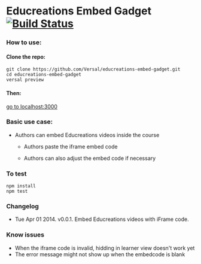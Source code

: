 # Educreations Embed Gadget [![Build Status](https://travis-ci.org/Versal/educreations-embed-gadget.svg?branch=master)](https://travis-ci.org/Versal/educreations-embed-gadget)

### How to use:

#### Clone the repo:

    git clone https://github.com/Versal/educreations-embed-gadget.git
    cd educreations-embed-gadget
    versal preview

#### Then:

[go to localhost:3000](http://localhost:3000/)

### Basic use case:

-   Authors can embed Educreations videos inside the course

    -   Authors paste the iframe embed code

    -   Authors can also adjust the embed code if necessary

### To test

    npm install
    npm test

### Changelog

-   Tue Apr 01 2014. v0.0.1. Embed Educreations videos with iFrame code.

### Know issues

-   When the iframe code is invalid, hidding in learner view doesn't work yet
-   The error message might not show up when the embedcode is blank
